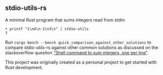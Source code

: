 stdio-utils-rs
--------------

A minimal Rust program that sums integers read from stdin:

	• printf "1\n4\n-1\n3\n" | stdio-utils
	7

Run `cargo bench --bench quick_comparison_against_other_solutions`
to compare stdio-utils-rs against other common solutions
as discussed on the stackoverflow question
[“Shell command to sum integers, one per line”][stackoverflow].

This project was originally created as a personal project
to get started with Rust development.

[stackoverflow]: https://stackoverflow.com/questions/450799/shell-command-to-sum-integers-one-per-line
